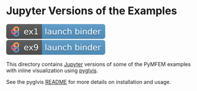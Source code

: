 # Jupyter Versions of the Examples

[![badge](https://github.com/GLVis/pyglvis/blob/master/examples/ex1.svg "MFEM's Example 1")](https://mybinder.org/v2/gh/GLVis/pyglvis/HEAD?filepath=examples%2Fex1.ipynb)
[![badge](https://github.com/GLVis/pyglvis/blob/master/examples/ex9.svg "MFEM's Example 9")](https://mybinder.org/v2/gh/GLVis/pyglvis/HEAD?filepath=examples%2Fex9.ipynb)

This directory contains [Jupyter](https://jupyter.org/) versions of some of the PyMFEM examples with inline visualization using [pyglvis](https://github.com/GLVis/pyglvis).

See the pyglvis [README](https://github.com/GLVis/pyglvis/blob/master/README.md) for more details on installation and usage.
